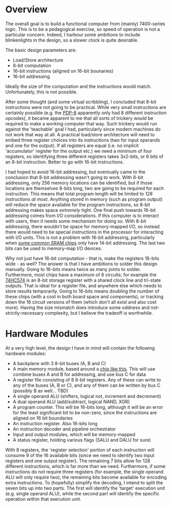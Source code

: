 # Overview

The overall goal is to build a functional computer from (mainly) 7400-series logic.
This is to be a pedagogical exercise, so speed of operation is not a particular
concern.
Indeed, I harbour some ambitions to include blinkenlights in the design, so
a slower clock is quite desirable.

The basic design parameters are:

- Load/Store architecture
- 8-bit computation
- 16-bit instructions (aligned on 16-bit bounaries)
- 16-bit addressing

Ideally the size of the computation and the instructions would match.
Unfortunately, this is not possible.

After some thought (and some virtual scribbling), I concluded that
8-bit instructions were not going to be practical.
While very small instructions are certainly possible (e.g. the
[PDP-8](https://en.wikipedia.org/wiki/PDP-8) apparently only had
8 different instruction opcodes), it became apparent to me that all
sorts of trickery would be required to make a working computer
that way.
Such trickery would run against the 'teachable' goal I had,
particularly since modern machines do not work that way at all.
A practical load/store architecture will need to embed three
register choices into its instructions (two for input operands
and one for the output).
If all registers are equal (i.e. no implicit 'accumulator' register
for the output etc.) we need a minimum of four registers,
so identifying three different registers takes 3x2-bits, or 6 bits of
an 8-bit instruction.
Better to go with 16-bit instructions.

I had hoped to avoid 16-bit addressing, but eventually came to the
conclusion that 8-bit addressing wasn't going to work.
With 8-bit addressing, only 256 memory locations can be identified,
but if those locations are themselves 8-bits long, two are going
to be required for each instruction.
This means that total program length
will be limited to *128 instructions at most*.
Anything stored in memory (such as program output) will reduce
the space available for the program instructions, so 8-bit addressing
makes space *extremely* tight.
One final push towards 16-bit addressing comes from I/O considerations.
If this computer is to interact with users, then it needs some
mechanism for doing so.
With 8-bit addressing, there wouldn't be space for memory-mapped I/O,
so instead there would need to be special instructions in the
processor for interacting with I/O units.
This is not a problem with 16-bit addressing, particularly when
[some common SRAM chips](https://www.mouser.com/datasheet/2/698/REN_71256SA_DST_20200629-1996300.pdf)
only have 14-bit addressing.
The last two bits can be used to memory-map I/O devices.

Why not just have 16-bit computation - that is, make the registers
16-bits wide - as well?
The answer is that I have ambitions to solder this design manually.
Going to 16-bits means twice as many joints to solder.
Furthermore, most chips have a maximum of 8 circuits; for example
the [74HC574](https://www.ti.com/lit/ds/symlink/sn54hc574.pdf) is
an 8-bit storage register with a shared clock line and tri-state outputs.
That is ideal for a register file, and anywhere else which needs to
store results temporarily.
Going to 16-bits means doubling the number of these chips
(with a cost in both board space and components), or tracking down
the 16 circuit versions of them (which don't all exist and also
cost more).
Having the size mismatch does introduce some oddness and
not-strictly-necessary complexity, but I believe the tradeoff is
worthwhile.

# Hardware Modules

At a very high level, the design I have in mind will contain the
following hardware modules:

- A backplane with 3 8-bit buses (A, B and C)
- A main memory module, based around a 
  [chip like this](https://www.mouser.com/datasheet/2/698/REN_71256SA_DST_20200629-1996300.pdf).
  This will use combine buses A and B for addressing, and use bus C
  for data
- A register file consisting of 8 8-bit registers.
  Any of these can write to any of the buses (A, B or C),
  and any of them can be written by bus C (possibly B as well... TBD)
- A single operand ALU (shifters, logical not, increment and decrement)
- A dual operand ALU (add/subtract, logical NAND, XOR)
- A program counter. This will be 16-bits long, although it will be an
  error for the least significant bit to be non-zero, since the instructions
  are aligned on 16 bit boundaries
- An instruction register. Also 16-bits long
- An instruction decoder and pipeline orchestrator
- Input and output modules, which will be memory-mapped
- A status register, holding various flags (SALU and DALU for sure)

With 8 registers, the 'register selection' portion of each
instruction will consume 9 of the 16 available bits (since we need
to identify two input registers and one output register).
The remaining 7 bits allow for 128 different instructions,
which is far more than we need.
Furthermore, if some instructions do not require three registers
(for example, the single operand ALU will only require two),
the remaining bits become available for encoding extra
instructions.
To (hopefully) simplify the decoding, I intend to split
the seven bits up into two parts.
The first will identify the 'target' execution unit (e.g. single
operand ALU), while the second part will identify the specific
operation within that execution unit.